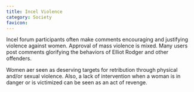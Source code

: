 ```yaml
---
title: Incel Violence
category: Society
favicon: 
---
```



Incel forum participants often make comments encouraging and justifying violence against women. Approval of mass violence is mixed. Many users post comments glorifying the behaviors of Elliot Rodger and other offenders.

Women aer seen as deserving targets for retribution through physical and/or sexual violence. Also, a lack of intervention when a woman is in danger or is victimized can be seen as an act of revenge.
